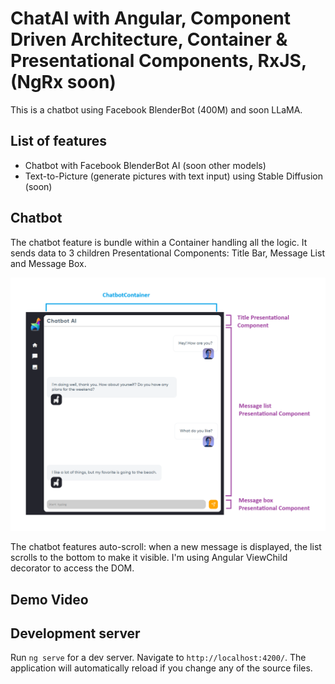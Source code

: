 # ChatAI with Angular, Component Driven Architecture, Container & Presentational Components, RxJS, (NgRx soon)

This is a chatbot using Facebook BlenderBot (400M) and soon LLaMA.

## List of features

- Chatbot with Facebook BlenderBot AI (soon other models)
- Text-to-Picture (generate pictures with text input) using Stable Diffusion (soon)

## Chatbot

The chatbot feature is bundle within a Container handling all the logic. It sends data to 3 children Presentational Components: Title Bar, Message List and Message Box.

![alt text](/doc/component-architecture.png)

The chatbot features auto-scroll: when a new message is displayed, the list scrolls to the bottom to make it visible. I'm using Angular ViewChild decorator to access the DOM.

## Demo Video



## Development server

Run `ng serve` for a dev server. Navigate to `http://localhost:4200/`. The application will automatically reload if you change any of the source files.

